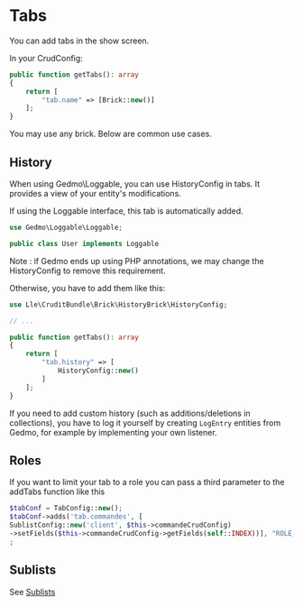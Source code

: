 # Tabs

You can add tabs in the show screen.

In your CrudConfig:
```php
public function getTabs(): array
{
    return [
        "tab.name" => [Brick::new()]
    ];
}
```

You may use any brick. Below are common use cases.

## History

When using Gedmo\Loggable, you can use HistoryConfig in tabs. It provides a view of your entity's modifications.

If using the Loggable interface, this tab is automatically added.
```php
use Gedmo\Loggable\Loggable;

public class User implements Loggable
```
Note : if Gedmo ends up using PHP annotations, we may change the HistoryConfig to remove this requirement.

Otherwise, you have to add them like this:
```php
use Lle\CruditBundle\Brick\HistoryBrick\HistoryConfig;

// ...

public function getTabs(): array
{
    return [
        "tab.history" => [
            HistoryConfig::new()
        ]
    ];
}
```


If you need to add custom history (such as additions/deletions in collections), you have to log it yourself by creating `LogEntry` entities from Gedmo, for example by implementing your own listener.
## Roles

If you want to limit your tab to a role you can pass a third parameter to the addTabs function like this

```php 
$tabConf = TabConfig::new();
$tabConf->adds('tab.commandes', [
SublistConfig::new('client', $this->commandeCrudConfig)
->setFields($this->commandeCrudConfig->getFields(self::INDEX))], "ROLE_TEST")
;
```

## Sublists

See [Sublists](sublist.md)
